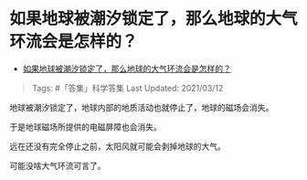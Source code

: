 # 如果地球被潮汐锁定了，那么地球的大气环流会是怎样的？

- [如果地球被潮汐锁定了，那么地球的大气环流会是怎样的？](https://www.zhihu.com/question/448870014/answer/1775237685)

>Tags: #「答集」科学答集
>Last Updated: 2021/03/12

地球被潮汐锁定了，地球内部的地质活动也就停止了，地球的磁场会消失。

于是地球磁场所提供的电磁屏障也会消失。

远在还没有完全停止之前，太阳风就可能会剥掉地球的大气。

可能没啥大气环流可言了。